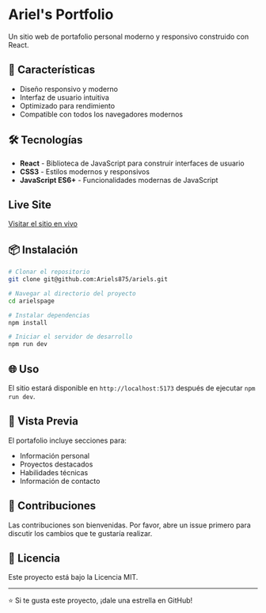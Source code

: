 # Ariel's Portfolio

Un sitio web de portafolio personal moderno y responsivo construido con React.

## 🚀 Características

- Diseño responsivo y moderno
- Interfaz de usuario intuitiva
- Optimizado para rendimiento
- Compatible con todos los navegadores modernos

## 🛠️ Tecnologías

- **React** - Biblioteca de JavaScript para construir interfaces de usuario
- **CSS3** - Estilos modernos y responsivos
- **JavaScript ES6+** - Funcionalidades modernas de JavaScript

## Live Site

[Visitar el sitio en vivo](https://ariels.pages.dev)

## 📦 Instalación

```bash
# Clonar el repositorio
git clone git@github.com:Ariels875/ariels.git

# Navegar al directorio del proyecto
cd arielspage

# Instalar dependencias
npm install

# Iniciar el servidor de desarrollo
npm run dev
```

## 🌐 Uso

El sitio estará disponible en `http://localhost:5173` después de ejecutar `npm run dev`.

## 📱 Vista Previa

El portafolio incluye secciones para:
- Información personal
- Proyectos destacados
- Habilidades técnicas
- Información de contacto

## 🤝 Contribuciones

Las contribuciones son bienvenidas. Por favor, abre un issue primero para discutir los cambios que te gustaría realizar.

## 📄 Licencia

Este proyecto está bajo la Licencia MIT.

---

⭐ Si te gusta este proyecto, ¡dale una estrella en GitHub!

